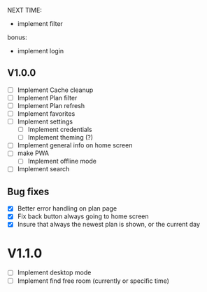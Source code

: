 NEXT TIME:

- implement filter

bonus:

- implement login

## V1.0.0

- [ ] Implement Cache cleanup
- [ ] Implement Plan filter
- [ ] Implement Plan refresh
- [ ] Implement favorites
- [ ] Implement settings
  - [ ] Implement credentials
  - [ ] Implement theming (?)
- [ ] Implement general info on home screen
- [ ] make PWA
  - [ ] Implement offline mode
- [ ] Implement search

## Bug fixes

- [x] Better error handling on plan page
- [x] Fix back button always going to home screen
- [x] Insure that always the newest plan is shown, or the current day

# V1.1.0

- [ ] Implement desktop mode
- [ ] Implement find free room (currently or specific time)
